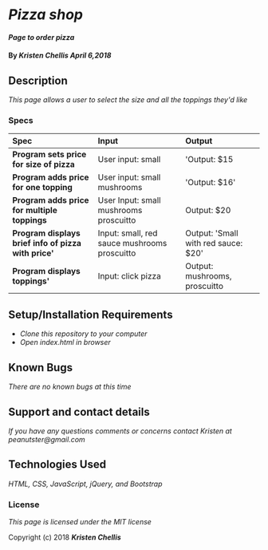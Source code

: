 # _Pizza shop_

#### _Page to order pizza_

#### By _**Kristen Chellis April 6,2018**_

## Description

_This page allows a user to select the size and all the toppings they'd like_

### Specs
| Spec | Input | Output |
| :-------------     | :------------- | :------------- |
| **Program sets price for size of pizza** | User input: small | 'Output: $15 |
| **Program adds price for one topping** | User input: small mushrooms | 'Output: $16' |
| **Program adds price for multiple toppings**| User Input: small mushrooms proscuitto | Output: $20 |
| **Program displays brief info of pizza with price'**| Input: small, red sauce mushrooms proscuitto | Output: 'Small with red sauce: $20' |
| **Program displays toppings'** | Input: click pizza  | Output: mushrooms, proscuitto |

## Setup/Installation Requirements

* _Clone this repository to your computer_
* _Open index.html in browser_


## Known Bugs

_There are no known bugs at this time_

## Support and contact details

_If you have any questions comments or concerns contact Kristen at peanutster@gmail.com_

## Technologies Used

_HTML, CSS, JavaScript, jQuery, and Bootstrap_

### License

*This page is licensed under the MIT license*

Copyright (c) 2018 **_Kristen Chellis_**
